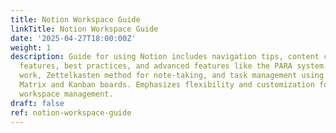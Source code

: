 ```yaml
---
title: Notion Workspace Guide
linkTitle: Notion Workspace Guide
date: '2025-04-27T18:00:00Z'
weight: 1
description: Guide for using Notion includes navigation tips, content creation, collaboration
  features, best practices, and advanced features like the PARA system for organizing
  work, Zettelkasten method for note-taking, and task management using Eisenhower
  Matrix and Kanban boards. Emphasizes flexibility and customization for effective
  workspace management.
draft: false
ref: notion-workspace-guide
---
```


